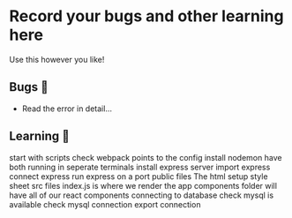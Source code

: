 # Record your bugs and other learning here

Use this however you like!

## Bugs 🐛

- Read the error in detail...

## Learning 📜
start with scripts
  check webpack points to the config
  install nodemon
  have both running in seperate terminals
  install express
server
  import express
  connect express
  run express on a port
public files
  The html setup
  style sheet
src files
  index.js is where we render the app
  components folder will have all of our react components
connecting to database
  check mysql is available
  check mysql connection
  export connection
